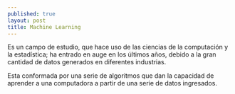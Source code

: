```yaml
---
published: true
layout: post
title: Machine Learning
---
```

Es un campo de estudio, que hace uso de las ciencias de la computación y la estadística; ha entrado en auge en los últimos años, debido a la gran cantidad de datos generados en diferentes industrias. 

Esta conformada por una serie de algoritmos que dan la capacidad de aprender a una computadora a partir de una serie de datos ingresados.
